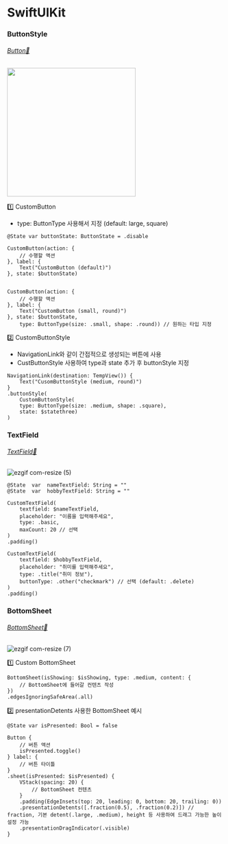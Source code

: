 # SwiftUIKit


### ButtonStyle
###### [Button📂](https://github.com/yangsubinn/SwiftUIKit/tree/master/SwiftUIKit/SwiftUIKit/DesignSystem/View/Button)

<img src="https://github.com/yangsubinn/SwiftUIKit/assets/81167570/d880a21b-2f11-4a33-a051-cb4efe728499" width=300 />


1️⃣ CustomButton
- type: ButtonType 사용해서 지정 (default: large, square)

```
@State var buttonState: ButtonState = .disable

CustomButton(action: {
    // 수행할 액션
}, label: {
    Text("CustomButton (default)")
}, state: $buttonState)


CustomButton(action: {
    // 수행할 액션
}, label: {
    Text("CustomButton (small, round)")
}, state: $buttonState,
	type: ButtonType(size: .small, shape: .round)) // 원하는 타입 지정

```

2️⃣ CustomButtonStyle
- NavigationLink와 같이 간접적으로 생성되는 버튼에 사용
- CustButtonStyle 사용하여 type과 state 추가 후 buttonStyle 지정
```
NavigationLink(destination: TempView()) {
    Text("CusomButtonStyle (medium, round)")
}
.buttonStyle(
    CustomButtonStyle(
    type: ButtonType(size: .medium, shape: .square),
    state: $statethree)
)

```

### TextField
###### [TextField📂](https://github.com/yangsubinn/SwiftUIKit/tree/master/SwiftUIKit/SwiftUIKit/DesignSystem/View/TextField)


![ezgif com-resize (5)](https://github.com/yangsubinn/SwiftUIKit/assets/81167570/0d8a0323-8f9f-4289-93d4-a5415afe2a6f)



```
@State  var  nameTextField: String = ""
@State  var  hobbyTextField: String = ""

CustomTextField(
	textfield: $nameTextField, 
	placeholder: "이름을 입력해주세요", 
	type: .basic,
	maxCount: 20 // 선택
)
.padding()

CustomTextField(
	textfield: $hobbyTextField, 
	placeholder: "취미를 입력해주세요", 
	type: .title("취미 정보"),
	buttonType: .other("checkmark") // 선택 (default: .delete)
)
.padding()
```

### BottomSheet
###### [BottomSheet📂](https://github.com/yangsubinn/SwiftUIKit/tree/master/SwiftUIKit/SwiftUIKit/DesignSystem/View/BottomSheet)

![ezgif com-resize (7)](https://github.com/yangsubinn/SwiftUIKit/assets/81167570/e8dfb7fd-c9c0-4f6a-bad0-04cbdc4fd60a)

1️⃣ Custom BottomSheet
```
BottomSheet(isShowing: $isShowing, type: .medium, content: {
	// BottomSheet에 들어갈 컨텐츠 작성
})
.edgesIgnoringSafeArea(.all)
```

2️⃣ presentationDetents 사용한 BottomSheet 예시
```
@State var isPresented: Bool = false
    
Button {
    // 버튼 액션
    isPresented.toggle()
} label: {
    // 버튼 타이틀
}
.sheet(isPresented: $isPresented) {
    VStack(spacing: 20) {
        // BottomSheet 컨텐츠
    }
    .padding(EdgeInsets(top: 20, leading: 0, bottom: 20, trailing: 0))
    .presentationDetents([.fraction(0.5), .fraction(0.2)]) // fraction, 기본 detent(.large, .medium), height 등 사용하여 드래그 가능한 높이 설정 가능
    .presentationDragIndicator(.visible)
}
```
